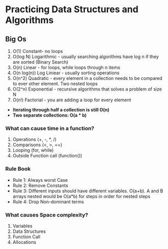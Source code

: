 # Practicing Data Structures and Algorithms

## Big Os

1. O(1) Constant- no loops
2. O(log N) Logarithmic - usually searching algorithms have log n if they are sorted (Binary Search)
3. O(n) Linear - for loops, while loops through n items
4. O(n log(n)) Log Liniear - usually sorting operations
5. O(n^2) Quadratic - every element in a collection needs to be compared to ever other element. Two
nested loops
6. O(2^n) Exponential - recursive algorithms that solves a problem of size N
7. O(n!) Factorial - you are adding a loop for every element

* **Iterating through half a collection is still O(n)**
* **Two separate collections: O(a * b)**

### What can cause time in a function?

1. Operations (+, -, *, /)
2. Comparisons (<, >, ==)
3. Looping (for, while)
4. Outside Function call (function())

### Rule Book

* Rule 1: Always worst Case
* Rule 2: Remove Constants
* Rule 3: Different inputs should have different variables. O(a+b). A and B arrays nested would be
O(a*b)
for steps in order
for nested steps
* Rule 4: Drop Non-dominant terms

### What causes Space complexity?

1. Variables
2. Data Structures
3. Function Call
4. Allocations
